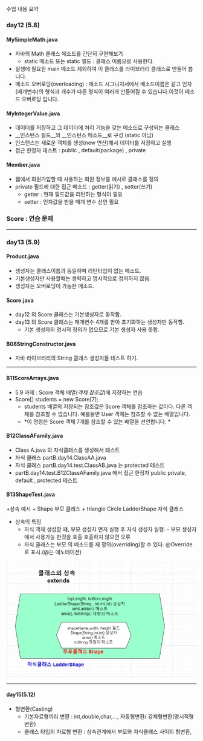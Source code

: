 수업 내용 요약

### day12 (5.8)

#### MySimpleMath.java
+ 자바의 Math 클래스 메소드를 간단히 구현해보기
     + static 메소드 또는 static 필드 : 클래스 이름으로 사용한다.
+ 실행에 필요한 main 메소드 제외하여 이 클래스를 라이브러리
클래스로 만들어 봅니다.
+ 메소드 오버로딩(overloading) : 메소드 시그니처서에서 메소드이름은 같고 인자(매개변수)의 형식과 개수가 다른
형식이 여러개 만들어질 수 있습니다.이것이 메소드 오버로딩 입니다.

#### MyIntegerValue.java
+ 데이터를 저장하고 그 데이터에 처리 기능을 갖는 메소드로 구성되는 클래스
+ __인스턴스 필드__와 __인스턴스 메소드__로 구성 (static 아님)
+ 인스턴스는 새로운 객체를 생성(new 연산)해서 데이터를 저장하고 실행
+ 접근 한정자 테스트 : public , default(package) , private

#### Member.java
+ 웹에서 회원가입할 때 사용하는 회원 정보를 예시로 클래스를 정의
+ private 필드에 대한 접근 메소드 : getter(읽기) , setter(쓰기)
     + getter : 현재 필드값을 리턴하는 형식이 필요
     + setter : 인자값을 받을 매개 변수 선언 필요
     
### Score : 연습 문제     
<hr/>

### day13 (5.9)

#### Product.java
+ 생성자는 클래스이름과 동일하며 리턴타입이 없는 메소드.
+ 기본생성자만 사용할때는 생략하고 명시적으로 정의하지 않음.
+ 생성자는 오버로딩이 가능한 메소드.

#### Score.java
+ day12 의 Score 클래스는 기본생성자로 동작함.
+ day13 의 Score 클래스는 매개변수 4개를 받아 초기화하는 생성자만 동작함.
    + 기본 생성자의 명시적 정의가 없으므로 기본 생성자 사용 못함.
     
#### B08StringConstructor.java
+ 자바 라이브러리의 String 클래스 생성자들 테스트 하기.

<hr/>

#### B11ScoreArrays.java
+ 5.9 과제 : Score 객체 배열(*객체 참조값*)에 저장하는 연습
+ Score[] students = new Score[7];
   + students 배열의 저장되는 참조값은 Score 객체를 참조하는 값이다. 다른 객체를 참조할 수 없습니다. 예를들면 User 객체는 참조할 수 없는 배열입니다. 
   + *이 명령은 Score 객체 7개를 참조할 수 있는 배열을 선언합니다. *
   
   
#### B12ClassAFamily.java
+ Class A.java 의 자식클래스를 생성해서 테스트 
 + 자식 클래스 partB.day14.ClassAA.java 
 + 자식 클래스 partB.day14.test.ClassAB.java 는 protected 테스트 
+ partB.day14.test.B12ClassAFamily.java 에서 접근 한정자 public private, default , protected 테스트 
 
#### B13ShapeTest.java 
 +상속 예시
    + Shape 부모 클래스 
    + triangle Circle LadderShape 자식 클래스 
 + 상속의 특징 
    + 자식 객체 생성할 떄, 부모 생성자 먼저 실행 후 자식 생성자 실행. - 부모 생성자에서 사용가능 한것을 호출 호출하지 않으면 오류 
    + 자식 클래스는 부모 의 메소드를 재 정의(overriding)할 수 있다. @Override 로 표시.(@는 애노테이션)
 
 ![v2](./src/partB/day14/상속v2.png)
    
 <hr/>
 
#### day15(5.12)
+ 형변환(Casting)
    + 기본자료형끼리 변환 : int,double,char,..., 자동형변환/ 강제형변환(명시적형변환)
    + 클래스 타입의 자료형 변환 : 상속관계에서 부모와 자식클래스 사이의 형변환, 
     
     
     
     
     
